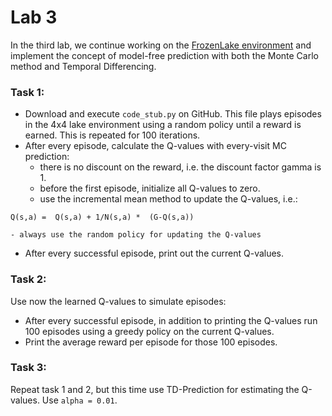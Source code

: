 # Lab 3

In the third lab, we continue working on the [FrozenLake environment](https://www.gymlibrary.dev/environments/toy_text/frozen_lake/)
and implement the concept of model-free prediction with both the Monte Carlo method and Temporal Differencing.


### Task 1:
- Download and execute `code_stub.py` on GitHub.
This file plays episodes in the 4x4 lake environment using a random policy until a reward is earned.
This is repeated for 100 iterations.
- After every episode, calculate the Q-values with every-visit MC prediction:
    - there is no discount on the reward, i.e. the discount factor gamma is 1.
    - before the first episode, initialize all Q-values to zero.
    - use the incremental mean method to update the Q-values, i.e.:
```
Q(s,a) =  Q(s,a) + 1/N(s,a) *  (G-Q(s,a))
```
    - always use the random policy for updating the Q-values
- After every successful episode, print out the current Q-values.

### Task 2:
Use now the learned Q-values to simulate episodes:

- After every successful episode, in addition to printing the Q-values run 100 episodes using a greedy policy on the current Q-values.
- Print the average reward per episode for those 100 episodes.

### Task 3:
Repeat task 1 and 2, but this time use TD-Prediction for estimating the Q-values.
Use `alpha = 0.01`.

